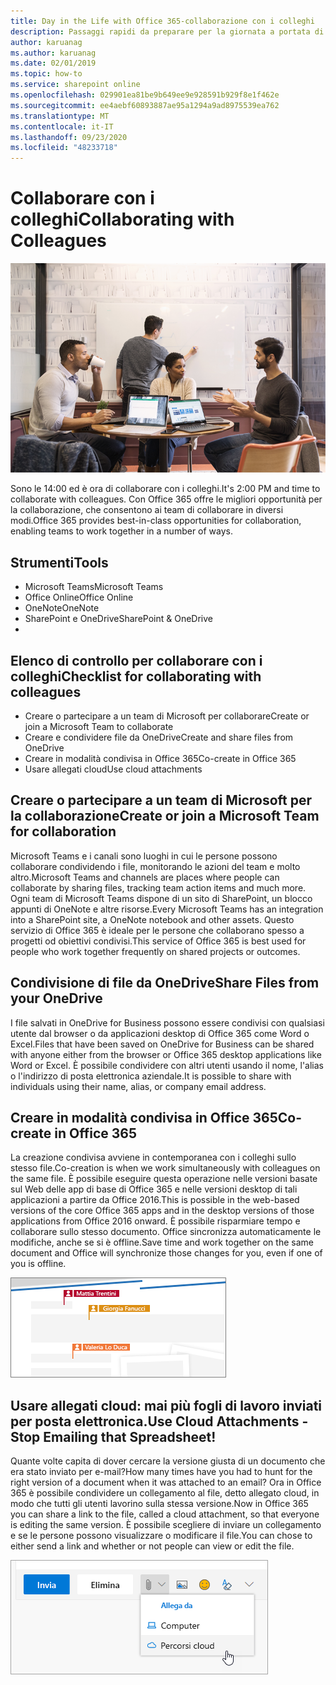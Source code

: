 ```yaml
---
title: Day in the Life with Office 365-collaborazione con i colleghi
description: Passaggi rapidi da preparare per la giornata a portata di mano con Office 365
author: karuanag
ms.author: karuanag
ms.date: 02/01/2019
ms.topic: how-to
ms.service: sharepoint online
ms.openlocfilehash: 029901ea81be9b649ee9e928591b929f8e1f462e
ms.sourcegitcommit: ee4aebf60893887ae95a1294a9ad8975539ea762
ms.translationtype: MT
ms.contentlocale: it-IT
ms.lasthandoff: 09/23/2020
ms.locfileid: "48233718"
---
```

# <a name="collaborating-with-colleagues"></a><span data-ttu-id="074c5-103">Collaborare con i colleghi</span><span class="sxs-lookup"><span data-stu-id="074c5-103">Collaborating with Colleagues</span></span>

![Visualizzazione mentre si va a lavoro](media/ditl_collab.png)

<span data-ttu-id="074c5-105">Sono le 14:00 ed è ora di collaborare con i colleghi.</span><span class="sxs-lookup"><span data-stu-id="074c5-105">It's 2:00 PM and time to collaborate with colleagues.</span></span> <span data-ttu-id="074c5-106">Con Office 365 offre le migliori opportunità per la collaborazione, che consentono ai team di collaborare in diversi modi.</span><span class="sxs-lookup"><span data-stu-id="074c5-106">Office 365 provides best-in-class opportunities for collaboration, enabling teams to work together in a number of ways.</span></span> 

## <a name="tools"></a><span data-ttu-id="074c5-107">Strumenti</span><span class="sxs-lookup"><span data-stu-id="074c5-107">Tools</span></span>
- <span data-ttu-id="074c5-108">Microsoft Teams</span><span class="sxs-lookup"><span data-stu-id="074c5-108">Microsoft Teams</span></span>
- <span data-ttu-id="074c5-109">Office Online</span><span class="sxs-lookup"><span data-stu-id="074c5-109">Office Online</span></span>
- <span data-ttu-id="074c5-110">OneNote</span><span class="sxs-lookup"><span data-stu-id="074c5-110">OneNote</span></span>
- <span data-ttu-id="074c5-111">SharePoint e OneDrive</span><span class="sxs-lookup"><span data-stu-id="074c5-111">SharePoint & OneDrive</span></span>
- 
## <a name="checklist-for-collaborating-with-colleagues"></a><span data-ttu-id="074c5-112">Elenco di controllo per collaborare con i colleghi</span><span class="sxs-lookup"><span data-stu-id="074c5-112">Checklist for collaborating with colleagues</span></span>
- <span data-ttu-id="074c5-113">Creare o partecipare a un team di Microsoft per collaborare</span><span class="sxs-lookup"><span data-stu-id="074c5-113">Create or join a Microsoft Team to collaborate</span></span>
- <span data-ttu-id="074c5-114">Creare e condividere file da OneDrive</span><span class="sxs-lookup"><span data-stu-id="074c5-114">Create and share files from OneDrive</span></span> 
- <span data-ttu-id="074c5-115">Creare in modalità condivisa in Office 365</span><span class="sxs-lookup"><span data-stu-id="074c5-115">Co-create in Office 365</span></span> 
- <span data-ttu-id="074c5-116">Usare allegati cloud</span><span class="sxs-lookup"><span data-stu-id="074c5-116">Use cloud attachments</span></span>

## <a name="create-or-join-a-microsoft-team-for-collaboration"></a><span data-ttu-id="074c5-117">Creare o partecipare a un team di Microsoft per la collaborazione</span><span class="sxs-lookup"><span data-stu-id="074c5-117">Create or join a Microsoft Team for collaboration</span></span>

<span data-ttu-id="074c5-118">Microsoft Teams e i canali sono luoghi in cui le persone possono collaborare condividendo i file, monitorando le azioni del team e molto altro.</span><span class="sxs-lookup"><span data-stu-id="074c5-118">Microsoft Teams and channels are places where people can collaborate by sharing files, tracking team action items and much more.</span></span> <span data-ttu-id="074c5-119">Ogni team di Microsoft Teams dispone di un sito di SharePoint, un blocco appunti di OneNote e altre risorse.</span><span class="sxs-lookup"><span data-stu-id="074c5-119">Every Microsoft Teams has an integration into a SharePoint site, a OneNote notebook and other assets.</span></span> <span data-ttu-id="074c5-120">Questo servizio di Office 365 è ideale per le persone che collaborano spesso a progetti od obiettivi condivisi.</span><span class="sxs-lookup"><span data-stu-id="074c5-120">This service of Office 365 is best used for people who work together frequently on shared projects or outcomes.</span></span> 

## <a name="share-files-from-your-onedrive"></a><span data-ttu-id="074c5-121">Condivisione di file da OneDrive</span><span class="sxs-lookup"><span data-stu-id="074c5-121">Share Files from your OneDrive</span></span>
<span data-ttu-id="074c5-122">I file salvati in OneDrive for Business possono essere condivisi con qualsiasi utente dal browser o da applicazioni desktop di Office 365 come Word o Excel.</span><span class="sxs-lookup"><span data-stu-id="074c5-122">Files that have been saved on OneDrive for Business can be shared with anyone either from the browser or Office 365 desktop applications like Word or Excel.</span></span> <span data-ttu-id="074c5-123">È possibile condividere con altri utenti usando il nome, l'alias o l'indirizzo di posta elettronica aziendale.</span><span class="sxs-lookup"><span data-stu-id="074c5-123">It is possible to share with individuals using their name, alias, or company email address.</span></span> 

## <a name="co-create-in-office-365"></a><span data-ttu-id="074c5-124">Creare in modalità condivisa in Office 365</span><span class="sxs-lookup"><span data-stu-id="074c5-124">Co-create in Office 365</span></span>
<span data-ttu-id="074c5-125">La creazione condivisa avviene in contemporanea con i colleghi sullo stesso file.</span><span class="sxs-lookup"><span data-stu-id="074c5-125">Co-creation is when we work simultaneously with colleagues on the same file.</span></span> <span data-ttu-id="074c5-126">È possibile eseguire questa operazione nelle versioni basate sul Web delle app di base di Office 365 e nelle versioni desktop di tali applicazioni a partire da Office 2016.</span><span class="sxs-lookup"><span data-stu-id="074c5-126">This is possible in the web-based versions of the core Office 365 apps and in the desktop versions of those applications from Office 2016 onward.</span></span>  <span data-ttu-id="074c5-127">È possibile risparmiare tempo e collaborare sullo stesso documento. Office sincronizza automaticamente le modifiche, anche se si è offline.</span><span class="sxs-lookup"><span data-stu-id="074c5-127">Save time and work together on the same document and Office will synchronize those changes for you, even if one of you is offline.</span></span> 

![Creazione in modalità condivisa in Word](media/ditl_coauth.png)

## <a name="use-cloud-attachments---stop-emailing-that-spreadsheet"></a><span data-ttu-id="074c5-129">Usare allegati cloud: mai più fogli di lavoro inviati per posta elettronica.</span><span class="sxs-lookup"><span data-stu-id="074c5-129">Use Cloud Attachments - Stop Emailing that Spreadsheet!</span></span>
<span data-ttu-id="074c5-130">Quante volte capita di dover cercare la versione giusta di un documento che era stato inviato per e-mail?</span><span class="sxs-lookup"><span data-stu-id="074c5-130">How many times have you had to hunt for the right version of a document when it was attached to an email?</span></span> <span data-ttu-id="074c5-131">Ora in Office 365 è possibile condividere un collegamento al file, detto allegato cloud, in modo che tutti gli utenti lavorino sulla stessa versione.</span><span class="sxs-lookup"><span data-stu-id="074c5-131">Now in Office 365 you can share a link to the file, called a cloud attachment, so that everyone is editing the same version.</span></span>  <span data-ttu-id="074c5-132">È possibile scegliere di inviare un collegamento e se le persone possono visualizzare o modificare il file.</span><span class="sxs-lookup"><span data-stu-id="074c5-132">You can chose to either send a link and whether or not people can view or edit the file.</span></span> 

![Allegati cloud](media/ditl_cloudattach.png)


